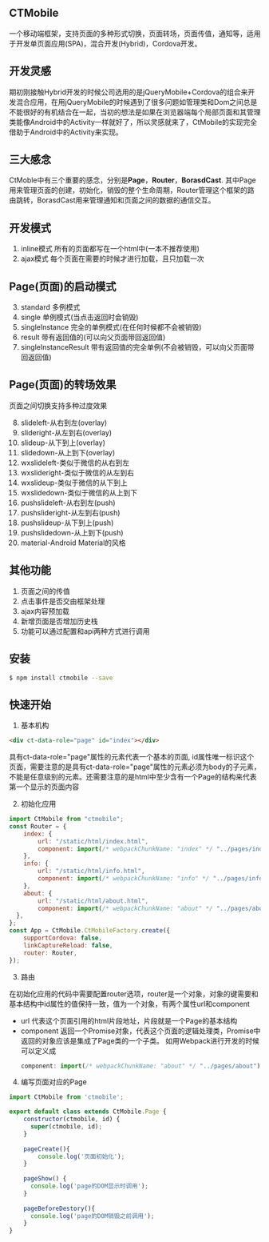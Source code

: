 ## CTMobile
一个移动端框架，支持页面的多种形式切换，页面转场，页面传值，通知等，适用于开发单页面应用(SPA)，混合开发(Hybrid)，Cordova开发。
## 开发灵感
期初刚接触Hybrid开发的时候公司选用的是jQueryMobile+Cordova的组合来开发混合应用，在用jQueryMobile的时候遇到了很多问题如管理类和Dom之间总是不能很好的有机结合在一起，当初的想法是如果在浏览器端每个局部页面和其管理类能像Android中的Activity一样就好了，所以灵感就来了，CtMobile的实现完全借助于Android中的Activity来实现。
## 三大感念
CtMoble中有三个重要的感念，分别是**Page**，**Router**，**BorasdCast**.
其中Page用来管理页面的创建，初始化，销毁的整个生命周期，Router管理这个框架的路由跳转，BorasdCast用来管理通知和页面之间的数据的通信交互。 
## 开发模式
 1. inline模式
 所有的页面都写在一个html中(一本不推荐使用)
 2. ajax模式
 每个页面在需要的时候才进行加载，且只加载一次
## Page(页面)的启动模式
 3. standard
 多例模式
 4. single
 单例模式(当点击返回时会销毁)
 5. singleInstance
 完全的单例模式(在任何时候都不会被销毁)
 6. result
 带有返回值的(可以向父页面带回返回值)
 7. singleInstanceResult
 带有返回值的完全单例(不会被销毁，可以向父页面带回返回值)
## Page(页面)的转场效果
 页面之间切换支持多种过度效果
 
 8. slideleft-从右到左(overlay)
 9. slideright-从左到右(overlay)
 10. slideup-从下到上(overlay)
 11. slidedown-从上到下(overlay)
 12. wxslideleft-类似于微信的从右到左
 13. wxslideright-类似于微信的从左到右
 14. wxslideup-类似于微信的从下到上
 15. wxslidedown-类似于微信的从上到下
 16. pushslideleft-从右到左(push)
 17. pushslideright-从左到右(push)
 18. pushslideup-从下到上(push)
 19. pushslidedown-从上到下(push)
 20. material-Android Material的风格
##  其他功能
 1. 页面之间的传值
 2. 点击事件是否交由框架处理
 3. ajax内容预加载
 4. 新增页面是否增加历史栈
 5. 功能可以通过配置和api两种方式进行调用

##  安装
```bash
$ npm install ctmobile --save
```
## 快速开始
1. 基本机构
```html
<div ct-data-role="page" id="index"></div>
```
具有ct-data-role="page"属性的元素代表一个基本的页面, id属性唯一标识这个页面，需要注意的是具有ct-data-role="page"属性的元素必须为body的子元素，不能是任意级别的元素。还需要注意的是html中至少含有一个Page的结构来代表第一个显示的页面内容

2. 初始化应用
```js
import CtMobile from "ctmobile";
const Router = {
    index: {
        url: "/static/html/index.html",
        component: import(/* webpackChunkName: "index" */ "../pages/index"),
    },
    info: {
        url: "/static/html/info.html",
        component: import(/* webpackChunkName: "info" */ "../pages/info"),
    },
    about: {
        url: "/static/html/about.html",
        component: import(/* webpackChunkName: "about" */ "../pages/about"),
  },
};
const App = CtMobile.CtMobileFactory.create({
	supportCordova: false,
	linkCaptureReload: false,
	router: Router,
});
```

3. 路由

在初始化应用的代码中需要配置router选项，router是一个对象，对象的键需要和基本结构中id属性的值保持一致，值为一个对象，有两个属性url和component

* url
  代表这个页面引用的html片段地址，片段就是一个Page的基本结构
* component
  返回一个Promise对象，代表这个页面的逻辑处理类，Promise中返回的对象应该是集成了Page类的一个子类。
  如用Webpack进行开发的时候可以定义成
  ```js
  component: import(/* webpackChunkName: "about" */ "../pages/about")
  ```
  
4. 编写页面对应的Page
```js
import CtMobile from 'ctmobile';

export default class extends CtMobile.Page {
    constructor(ctmobile, id) {
      super(ctmobile, id);
    }
    
    pageCreate(){
        console.log('页面初始化');
    }
    
    pageShow() {
      console.log('page的DOM显示时调用');
    }
    
    pageBeforeDestory(){
      console.log('page的DOM销毁之前调用');
    }
}
```
